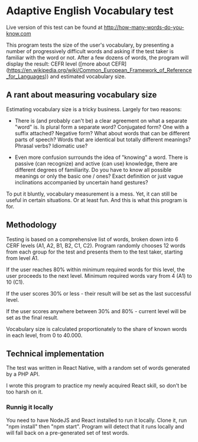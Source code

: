 # Adaptive English Vocabulary test

Live version of this test can be found at http://how-many-words-do-you-know.com

This program tests the size of the user's vocabulary, by presenting a number of progressively difficult words and asking if the test taker is familiar with the word or not. After a few dozens of words, the program will display the result: CEFR level ([more about CEFR] (https://en.wikipedia.org/wiki/Common_European_Framework_of_Reference_for_Languages)) and estimated vocabulary size.

## A rant about measuring vocabulary size

Estimating vocabulary size is a tricky business. Largely for two reasons:

- There is (and probably can't be) a clear agreement on what a separate "word" is. Is plural form a separate word? Conjugated form? One with a suffix attached? Negative form? What about words that can be different parts of speech? Words that are identical but totally different meanings? Phrasal verbs? Idiomatic use?

- Even more confusion surrounds the idea of "knowing" a word. There is passive (can recognize) and active (can use) knowledge, there are different degrees of familiarity. Do you have to know all possible meanings or only the basic one / ones? Exact definition or just vague inclinations accompanied by uncertain hand gestures?

To put it bluntly, vocabulary measurement is a mess. Yet, it can still be useful in certain situations. Or at least fun. And this is what this program is for.

## Methodology

Testing is based on a comprehensive list of words, broken down into 6 CERF levels (A1, A2, B1, B2, C1, C2). Program randomly chooses 12 words from each group for the test and presents them to the test taker, starting from level A1.

If the user reaches 80% within minimum required words for this level, the user proceeds to the next level. Minimum required words vary from 4 (A1) to 10 (C1).

If the user scores 30% or less - their result will be set as the last successful level.

If the user scores anywhere between 30% and 80% - current level will be set as the final result.

Vocabulary size is calculated proportionately to the share of known words in each level, from 0 to 40.000.

## Technical implementation

The test was written in React Native, with a random set of words generated by a PHP API.

I wrote this program to practice my newly acquired React skill, so don't be too harsh on it.

### Runnig it locally

You need to have NodeJS and React installed to run it locally.
Clone it, run "npm install" then "npm start".
Program will detect that it runs locally and will fall back on a pre-generated set of test words.
